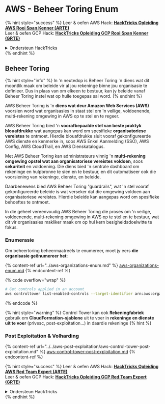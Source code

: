 # AWS - Beheer Toring Enum

{% hint style="success" %}
Leer & oefen AWS Hack: <img src="/.gitbook/assets/image.png" alt="" data-size="line">[**HackTricks Opleiding AWS Rooi Span Kenner (ARTE)**](https://training.hacktricks.xyz/courses/arte)<img src="/.gitbook/assets/image.png" alt="" data-size="line">\
Leer & oefen GCP Hack: <img src="/.gitbook/assets/image (2).png" alt="" data-size="line">[**HackTricks Opleiding GCP Rooi Span Kenner (GRTE)**<img src="/.gitbook/assets/image (2).png" alt="" data-size="line">](https://training.hacktricks.xyz/courses/grte)

<details>

<summary>Ondersteun HackTricks</summary>

* Kontroleer die [**inskrywingsplanne**](https://github.com/sponsors/carlospolop)!
* **Sluit aan by die** 💬 [**Discord groep**](https://discord.gg/hRep4RUj7f) of die [**telegram groep**](https://t.me/peass) of **volg** ons op **Twitter** 🐦 [**@hacktricks\_live**](https://twitter.com/hacktricks\_live)**.**
* **Deel hacktruuks deur PRs in te dien by die** [**HackTricks**](https://github.com/carlospolop/hacktricks) en [**HackTricks Cloud**](https://github.com/carlospolop/hacktricks-cloud) github-opslag.

</details>
{% endhint %}

## Beheer Toring

{% hint style="info" %}
In 'n neutedop is Beheer Toring 'n diens wat dit moontlik maak om beleide vir al jou rekeninge binne jou organisasie te definieer. Dus in plaas van om elkeen te bestuur, kan jy beleide vanaf Beheer Toring instel wat op hulle toegepas sal word.
{% endhint %}

AWS Beheer Toring is 'n **diens wat deur Amazon Web Services (AWS)** voorsien word wat organisasies in staat stel om 'n veilige, voldoenende, multi-rekening omgewing in AWS op te stel en te regeer.

AWS Beheer Toring bied 'n **voorafbepaalde stel van beste praktyk blouafdrukke** wat aangepas kan word om spesifieke **organisatoriese vereistes** te ontmoet. Hierdie blouafdrukke sluit vooraf gekonfigureerde AWS dienste en kenmerke in, soos AWS Enkel Aanmelding (SSO), AWS Config, AWS CloudTrail, en AWS Dienskatalogus.

Met AWS Beheer Toring kan administrateurs vinnig 'n **multi-rekening omgewing opstel wat aan organisatoriese vereistes voldoen**, soos **sekuriteit** en voldoening. Die diens bied 'n sentrale dashboard om rekeninge en hulpbronne te sien en te bestuur, en dit outomatiseer ook die voorsiening van rekeninge, dienste, en beleide.

Daarbenewens bied AWS Beheer Toring "guardrails", wat 'n stel vooraf gekonfigureerde beleide is wat verseker dat die omgewing voldoen aan organisatoriese vereistes. Hierdie beleide kan aangepas word om spesifieke behoeftes te ontmoet.

In die geheel vereenvoudig AWS Beheer Toring die proses om 'n veilige, voldoenende, multi-rekening omgewing in AWS op te stel en te bestuur, wat dit vir organisasies makliker maak om op hul kern besigheidsdoelwitte te fokus.

### Enumerasie

Om beheertoring beheermaatreëls te enumereer, moet jy eers **die organisasie geënumereer het**:

{% content-ref url="../aws-organizations-enum.md" %}
[aws-organizations-enum.md](../aws-organizations-enum.md)
{% endcontent-ref %}

{% code overflow="wrap" %}
```bash
# Get controls applied in an account
aws controltower list-enabled-controls --target-identifier arn:aws:organizations::<acc_id>:ou/<ou-id>
```
{% endcode %}

{% hint style="warning" %}
Control Tower kan ook **Rekeningfabriek** gebruik om **CloudFormation-sjablone** uit te voer in **rekeninge en dienste uit te voer** (privesc, post-exploitation...) in daardie rekeninge
{% hint %}

### Post Exploitation & Volharding

{% content-ref url="../../aws-post-exploitation/aws-control-tower-post-exploitation.md" %}
[aws-control-tower-post-exploitation.md](../../aws-post-exploitation/aws-control-tower-post-exploitation.md)
{% endcontent-ref %}

{% hint style="success" %}
Leer & oefen AWS Hack: <img src="/.gitbook/assets/image.png" alt="" data-size="line">[**HackTricks Opleiding AWS Red Team Expert (ARTE)**](https://training.hacktricks.xyz/courses/arte)<img src="/.gitbook/assets/image.png" alt="" data-size="line">\
Leer & oefen GCP Hack: <img src="/.gitbook/assets/image (2).png" alt="" data-size="line">[**HackTricks Opleiding GCP Red Team Expert (GRTE)**<img src="/.gitbook/assets/image (2).png" alt="" data-size="line">](https://training.hacktricks.xyz/courses/grte)

<details>

<summary>Ondersteun HackTricks</summary>

* Kontroleer die [**inskrywingsplanne**](https://github.com/sponsors/carlospolop)!
* **Sluit aan by die** 💬 [**Discord-groep**](https://discord.gg/hRep4RUj7f) of die [**telegram-groep**](https://t.me/peass) of **volg** ons op **Twitter** 🐦 [**@hacktricks\_live**](https://twitter.com/hacktricks\_live)**.**
* **Deel hacktruuks deur PR's in te dien by die** [**HackTricks**](https://github.com/carlospolop/hacktricks) en [**HackTricks Cloud**](https://github.com/carlospolop/hacktricks-cloud) github-opslag.

</details>
{% endhint %}
